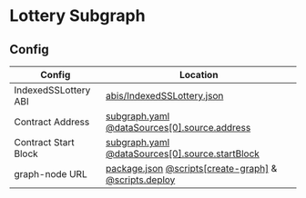 # Lottery Subgraph

## Config

| Config               | Location                                                                                                                      |
|----------------------|-------------------------------------------------------------------------------------------------------------------------------|
| IndexedSSLottery ABI | [abis/IndexedSSLottery.json](abis/IndexedSSLottery.json)                                                                      |
| Contract Address     | [subgraph.yaml @dataSources[0].source.address](subgraph.yaml?plain=1#L11)                                                     |
| Contract Start Block | [subgraph.yaml @dataSources[0].source.startBlock](subgraph.yaml?plain=1#L13)                                                  |
| graph-node URL       | [package.json](package.json) [@scripts[create-graph]](package.json?plain=1#L11) & [@scripts.deploy](package.json?plain=1#L12) |
